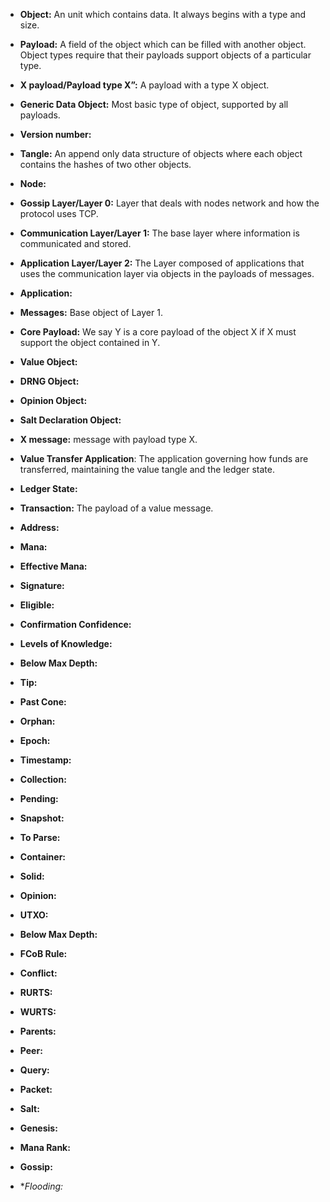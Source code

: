 


 - **Object:** An unit which contains data. It always begins with a type  and size. 
    
- **Payload:** A field of the object which can be filled with another object. Object types require that their payloads support objects of a particular type. 

- **X payload/Payload type X”:** A payload with a type X object.
    
- **Generic Data Object:** Most basic type of object, supported by all payloads. 
    
- **Version number:**
    
 - **Tangle:** An append only data structure of objects where each object contains the hashes of two other objects.

- **Node:**
    
-   **Gossip Layer/Layer 0:** Layer that deals with nodes network and how the protocol uses TCP.
    
-   **Communication Layer/Layer 1:** The base layer where information is communicated and stored.
    
-   **Application Layer/Layer 2:** The Layer composed of applications that uses the communication layer via objects in the payloads of messages.

- **Application:**

-   **Messages:** Base object of Layer 1.
    

- **Core Payload:** We say Y is a core payload of the object X if X must support the object contained in Y. 

-   **Value Object:**
    
-   **DRNG Object:**
    
-   **Opinion Object:**
    
-   **Salt Declaration Object:**
  

-  **X message:** message with payload type X.

-   **Value Transfer Application**: The application governing how funds are transferred, maintaining the value tangle and the ledger state.

-  **Ledger State:**

 -   **Transaction:** The payload of a value message.
 - **Address:** 
 - **Mana:**
 - **Effective Mana:**
 - **Signature:**
 - **Eligible:**
 - **Confirmation Confidence:**
 - **Levels of Knowledge:**
 - **Below Max Depth:**
 - **Tip:**
 - **Past Cone:**
 - **Orphan:**
 - **Epoch:**
 - **Timestamp:**
 -  **Collection:**
 - **Pending:**
 - **Snapshot:**
 - **To Parse:**
 - **Container:**
 - **Solid:**
 - **Opinion:**
 - **UTXO:**
 - **Below Max Depth:**
 - **FCoB Rule:**
 - **Conflict:**
 -  **RURTS:**
 - **WURTS:**
 - **Parents:**
 - **Peer:**
 - **Query:**
 - **Packet:**
 - **Salt:**
 - **Genesis:**
 - **Mana Rank:**
 - **Gossip:**
 - **Flooding:*
<!--stackedit_data:
eyJoaXN0b3J5IjpbMjQ1MDA0NjQ5LC0zNTUyMTA5MjUsMTk3MT
E4MDIyOSwtMTcyODU5MTUxNywxNzE0NjA0NDg5LC0xNzk1NTAx
NjgsOTA5NTgzOTIxLDE5Mjk1OTMwMjAsNzE3OTYyMTY3LDE4OT
Y3Nzk1NjVdfQ==
-->